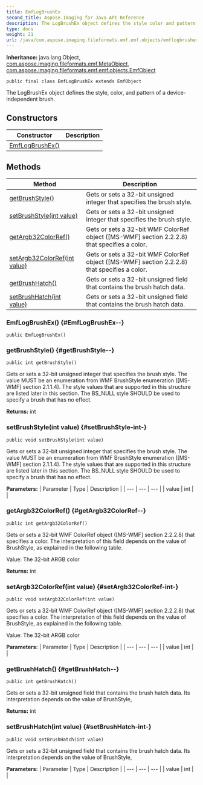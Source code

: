 ```yaml
---
title: EmfLogBrushEx
second_title: Aspose.Imaging for Java API Reference
description: The LogBrushEx object defines the style color and pattern of a device-independent brush.
type: docs
weight: 21
url: /java/com.aspose.imaging.fileformats.emf.emf.objects/emflogbrushex/
---
```

**Inheritance:**
java.lang.Object, [com.aspose.imaging.fileformats.emf.MetaObject](../../com.aspose.imaging.fileformats.emf/metaobject), [com.aspose.imaging.fileformats.emf.emf.objects.EmfObject](../../com.aspose.imaging.fileformats.emf.emf.objects/emfobject)
```
public final class EmfLogBrushEx extends EmfObject
```

The LogBrushEx object defines the style, color, and pattern of a device-independent brush.
## Constructors

| Constructor | Description |
| --- | --- |
| [EmfLogBrushEx()](#EmfLogBrushEx--) |  |
## Methods

| Method | Description |
| --- | --- |
| [getBrushStyle()](#getBrushStyle--) | Gets or sets a 32-bit unsigned integer that specifies the brush style. |
| [setBrushStyle(int value)](#setBrushStyle-int-) | Gets or sets a 32-bit unsigned integer that specifies the brush style. |
| [getArgb32ColorRef()](#getArgb32ColorRef--) | Gets or sets a 32-bit WMF ColorRef object ([MS-WMF] section 2.2.2.8) that specifies a color. |
| [setArgb32ColorRef(int value)](#setArgb32ColorRef-int-) | Gets or sets a 32-bit WMF ColorRef object ([MS-WMF] section 2.2.2.8) that specifies a color. |
| [getBrushHatch()](#getBrushHatch--) | Gets or sets a 32-bit unsigned field that contains the brush hatch data. |
| [setBrushHatch(int value)](#setBrushHatch-int-) | Gets or sets a 32-bit unsigned field that contains the brush hatch data. |
### EmfLogBrushEx() {#EmfLogBrushEx--}
```
public EmfLogBrushEx()
```


### getBrushStyle() {#getBrushStyle--}
```
public int getBrushStyle()
```


Gets or sets a 32-bit unsigned integer that specifies the brush style. The value MUST be an enumeration from WMF BrushStyle enumeration ([MS-WMF] section 2.1.1.4). The style values that are supported in this structure are listed later in this section. The BS\_NULL style SHOULD be used to specify a brush that has no effect.

**Returns:**
int
### setBrushStyle(int value) {#setBrushStyle-int-}
```
public void setBrushStyle(int value)
```


Gets or sets a 32-bit unsigned integer that specifies the brush style. The value MUST be an enumeration from WMF BrushStyle enumeration ([MS-WMF] section 2.1.1.4). The style values that are supported in this structure are listed later in this section. The BS\_NULL style SHOULD be used to specify a brush that has no effect.

**Parameters:**
| Parameter | Type | Description |
| --- | --- | --- |
| value | int |  |

### getArgb32ColorRef() {#getArgb32ColorRef--}
```
public int getArgb32ColorRef()
```


Gets or sets a 32-bit WMF ColorRef object ([MS-WMF] section 2.2.2.8) that specifies a color. The interpretation of this field depends on the value of BrushStyle, as explained in the following table.

Value: The 32-bit ARGB color

**Returns:**
int
### setArgb32ColorRef(int value) {#setArgb32ColorRef-int-}
```
public void setArgb32ColorRef(int value)
```


Gets or sets a 32-bit WMF ColorRef object ([MS-WMF] section 2.2.2.8) that specifies a color. The interpretation of this field depends on the value of BrushStyle, as explained in the following table.

Value: The 32-bit ARGB color

**Parameters:**
| Parameter | Type | Description |
| --- | --- | --- |
| value | int |  |

### getBrushHatch() {#getBrushHatch--}
```
public int getBrushHatch()
```


Gets or sets a 32-bit unsigned field that contains the brush hatch data. Its interpretation depends on the value of BrushStyle,

**Returns:**
int
### setBrushHatch(int value) {#setBrushHatch-int-}
```
public void setBrushHatch(int value)
```


Gets or sets a 32-bit unsigned field that contains the brush hatch data. Its interpretation depends on the value of BrushStyle,

**Parameters:**
| Parameter | Type | Description |
| --- | --- | --- |
| value | int |  |

